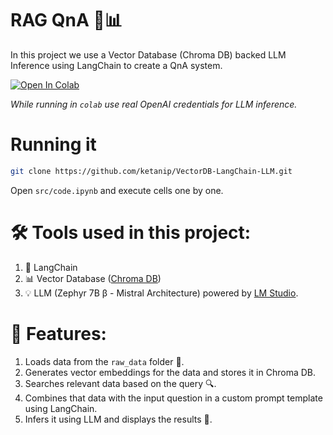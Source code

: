 # RAG QnA 🤖📊

In this project we use a Vector Database (Chroma DB) backed LLM Inference using LangChain to create a QnA system.

[![Open In Colab](https://colab.research.google.com/assets/colab-badge.svg)](https://colab.research.google.com/github/ketanip/VectorDB-LangChain-LLM)

*While running in `colab` use real OpenAI credentials for LLM inference.*

# Running it 

```bash
git clone https://github.com/ketanip/VectorDB-LangChain-LLM.git
```

Open `src/code.ipynb` and execute cells one by one.

# 🛠️ Tools used in this project:
1. 🔗 LangChain 
2. 📊 Vector Database ([Chroma DB](https://www.trychroma.com/)) 
3. 💡 LLM (Zephyr 7B β - Mistral Architecture) powered by [LM Studio](https://lmstudio.ai/). 

# 🚀 Features:
1. Loads data from the `raw_data` folder 📂.
2. Generates vector embeddings for the data and stores it in Chroma DB.
3. Searches relevant data based on the query 🔍.
4. Combines that data with the input question in a custom prompt template using LangChain.
5. Infers it using LLM and displays the results 🤖.
